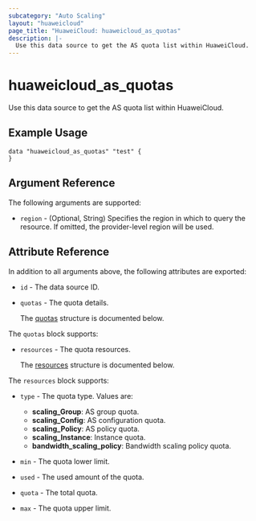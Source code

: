 ```yaml
---
subcategory: "Auto Scaling"
layout: "huaweicloud"
page_title: "HuaweiCloud: huaweicloud_as_quotas"
description: |-
  Use this data source to get the AS quota list within HuaweiCloud.
---
```


# huaweicloud_as_quotas

Use this data source to get the AS quota list within HuaweiCloud.

## Example Usage

```hcl
data "huaweicloud_as_quotas" "test" {
}
```

## Argument Reference

The following arguments are supported:

* `region` - (Optional, String) Specifies the region in which to query the resource.
  If omitted, the provider-level region will be used.

## Attribute Reference

In addition to all arguments above, the following attributes are exported:

* `id` - The data source ID.

* `quotas` - The quota details.

  The [quotas](#quotas_struct) structure is documented below.

<a name="quotas_struct"></a>
The `quotas` block supports:

* `resources` - The quota resources.

  The [resources](#quotas_resources_struct) structure is documented below.

<a name="quotas_resources_struct"></a>
The `resources` block supports:

* `type` - The quota type. Values are:
  + **scaling_Group**: AS group quota.
  + **scaling_Config**: AS configuration quota.
  + **scaling_Policy**: AS policy quota.
  + **scaling_Instance**: Instance quota.
  + **bandwidth_scaling_policy**: Bandwidth scaling policy quota.

* `min` - The quota lower limit.

* `used` - The used amount of the quota.

* `quota` - The total quota.

* `max` - The quota upper limit.
